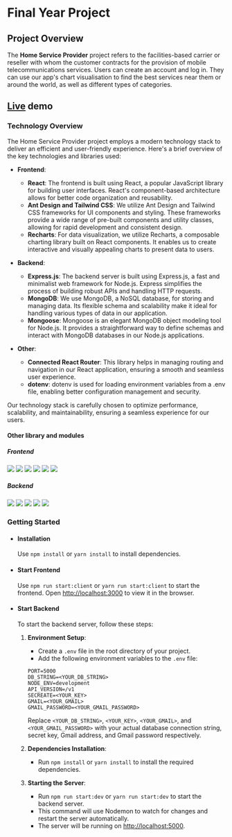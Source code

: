 # Final Year Project

## Project Overview
The **Home Service Provider** project refers to the facilities-based carrier or reseller with whom the customer contracts for the provision of mobile telecommunications services. Users can create an account and log in. They can use our app's chart visualisation to find the best services near them or around the world, as well as different types of categories. 

## [Live](https://home-service.onrender.com/) demo


### Technology Overview

The Home Service Provider project employs a modern technology stack to deliver an efficient and user-friendly experience. Here's a brief overview of the key technologies and libraries used:

- **Frontend**:
  - **React**: The frontend is built using React, a popular JavaScript library for building user interfaces. React's component-based architecture allows for better code organization and reusability.
  - **Ant Design and Tailwind CSS**: We utilize Ant Design and Tailwind CSS frameworks for UI components and styling. These frameworks provide a wide range of pre-built components and utility classes, allowing for rapid development and consistent design.
  - **Recharts**: For data visualization, we utilize Recharts, a composable charting library built on React components. It enables us to create interactive and visually appealing charts to present data to users.

- **Backend**:
  - **Express.js**: The backend server is built using Express.js, a fast and minimalist web framework for Node.js. Express simplifies the process of building robust APIs and handling HTTP requests.
  - **MongoDB**: We use MongoDB, a NoSQL database, for storing and managing data. Its flexible schema and scalability make it ideal for handling various types of data in our application.
  - **Mongoose**: Mongoose is an elegant MongoDB object modeling tool for Node.js. It provides a straightforward way to define schemas and interact with MongoDB databases in our Node.js applications.

- **Other**:
  - **Connected React Router**: This library helps in managing routing and navigation in our React application, ensuring a smooth and seamless user experience.
  - **dotenv**: dotenv is used for loading environment variables from a .env file, enabling better configuration management and security.

Our technology stack is carefully chosen to optimize performance, scalability, and maintainability, ensuring a seamless experience for our users.

#### Other library and modules
 ##### Frontend

![](https://img.shields.io/badge/Framework-Tailwind-pink)
![](https://img.shields.io/badge/Framework-Antd-blue)
![](https://img.shields.io/badge/Framework-ReactStrap-blue)
![](https://img.shields.io/badge/Framework-Bootstrap-blue)
![](https://img.shields.io/badge/Chart-rechart-pink)
![](https://img.shields.io/badge/Router-connected_react_router-green)

##### Backend

![](https://img.shields.io/badge/Framework-Express-blue)
![](https://img.shields.io/badge/Env-dotenv-red)
![](https://img.shields.io/badge/Middleware-mongoose-pink)
![](https://img.shields.io/badge/Middleware-cors-pink)
![](https://img.shields.io/badge/server-nodemon-orange)

### Getting Started
- #### Installation
    Use `npm install` or `yarn install` to install dependencies.

- #### Start Frontend
    Use `npm run start:client` or `yarn run start:client` to start the frontend.
    Open [http://localhost:3000](http://localhost:3000) to view it in the browser.

- #### Start Backend
    To start the backend server, follow these steps:

    1. **Environment Setup**:
       - Create a `.env` file in the root directory of your project.
       - Add the following environment variables to the `.env` file:

       ```plaintext
       PORT=5000
       DB_STRING=<YOUR_DB_STRING>
       NODE_ENV=development
       API_VERSION=/v1
       SECREATE=<YOUR_KEY>
       GMAIL=<YOUR_GMAIL>
       GMAIL_PASSWORD=<YOUR_GMAIL_PASSWORD>
       ```

       Replace `<YOUR_DB_STRING>`, `<YOUR_KEY>`, `<YOUR_GMAIL>`, and `<YOUR_GMAIL_PASSWORD>` with your actual database connection string, secret key, Gmail address, and Gmail password respectively.

    2. **Dependencies Installation**:
       - Run `npm install` or `yarn install` to install the required dependencies.

    3. **Starting the Server**:
       - Run `npm run start:dev` or `yarn run start:dev` to start the backend server.
       - This command will use Nodemon to watch for changes and restart the server automatically.
       - The server will be running on [http://localhost:5000](http://localhost:5000).




